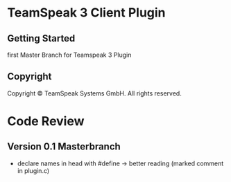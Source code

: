 # TeamSpeak 3 Client Plugin

## Getting Started

first Master Branch for Teamspeak 3 Plugin

## Copyright

Copyright &copy; TeamSpeak Systems GmbH. All rights reserved.

# Code Review

## Version 0.1 Masterbranch

- declare names in head with #define -> better reading (marked comment in plugin.c)